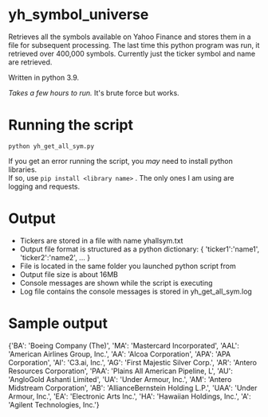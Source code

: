 # yh_symbol_universe
Retrieves all the symbols available on Yahoo Finance and stores them in a file for subsequent processing.
The last time this python program was run, it retrieved over 400,000 symbols. 
Currently just the ticker symbol and name are retrieved.  

Written in python 3.9.

_Takes a few hours to run._  It's brute force but works.

# Running the script
```
python yh_get_all_sym.py
```

If you get an error running the script, you *may* need to install python libraries.  
If so, use `pip install <library name>` .  The only ones I am using are logging and requests.

# Output
- Tickers are stored in a file with name yhallsym.txt 
- Output file format is structured as a python dictionary: { 'ticker1':'name1', 'ticker2':'name2', ... }  
- File is located in the same folder you launched python script from
- Output file size is about 16MB
- Console messages are shown while the script is executing
- Log file contains the console messages is stored in yh_get_all_sym.log

# Sample output
{'BA': 'Boeing Company (The)', 'MA': 'Mastercard Incorporated', 'AAL': 'American Airlines Group, Inc.', 'AA': 'Alcoa Corporation', 'APA': 'APA Corporation', 'AI': 'C3.ai, Inc.', 'AG': 'First Majestic Silver Corp.', 'AR': 'Antero Resources Corporation', 'PAA': 'Plains All American Pipeline, L', 'AU': 'AngloGold Ashanti Limited', 'UA': 'Under Armour, Inc.', 'AM': 'Antero Midstream Corporation', 'AB': 'AllianceBernstein Holding L.P.', 'UAA': 'Under Armour, Inc.', 'EA': 'Electronic Arts Inc.', 'HA': 'Hawaiian Holdings, Inc.', 'A': 'Agilent Technologies, Inc.'}

